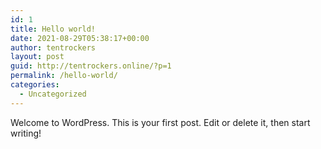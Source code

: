 ```yaml
---
id: 1
title: Hello world!
date: 2021-08-29T05:38:17+00:00
author: tentrockers
layout: post
guid: http://tentrockers.online/?p=1
permalink: /hello-world/
categories:
  - Uncategorized
---
```

Welcome to WordPress. This is your first post. Edit or delete it, then start writing!